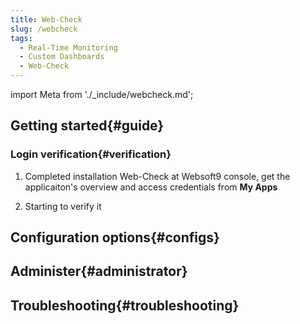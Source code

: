 ```yaml
---
title: Web-Check
slug: /webcheck
tags:
  - Real-Time Monitoring
  - Custom Dashboards
  - Web-Check
---
```


import Meta from './_include/webcheck.md';

<Meta name="meta" />

## Getting started{#guide}

### Login verification{#verification}

1. Completed installation Web-Check at Websoft9 console, get the applicaiton's overview and access credentials from **My Apps**  

2. Starting to verify it

## Configuration options{#configs}

## Administer{#administrator}

## Troubleshooting{#troubleshooting}